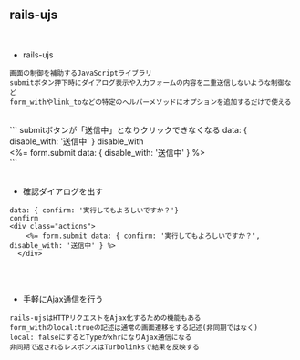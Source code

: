 ## rails-ujs  
<br>

- rails-ujs  
```
画面の制御を補助するJavaScriptライブラリ
submitボタン押下時にダイアログ表示や入力フォームの内容を二重送信しないような制御など
form_withやlink_toなどの特定のヘルパーメソッドにオプションを追加するだけで使える
```
<br>
```
submitボタンが「送信中」となりクリックできなくなる
data: { disable_with: '送信中' }
disable_with
<div class="actions">
    <%= form.submit data: { disable_with: '送信中' } %>
  </div>
```
<br>
<br>

- 確認ダイアログを出す  
```
data: { confirm: '実行してもよろしいですか？'}
confirm
<div class="actions">
    <%= form.submit data: { confirm: '実行してもよろしいですか？', disable_with: '送信中' } %>
  </div>
```
<br>
<br>

- 手軽にAjax通信を行う  
```
rails-ujsはHTTPリクエストをAjax化するための機能もある
form_withのlocal:trueの記述は通常の画面遷移をする記述(非同期ではなく)
local: falseにするとTypeがxhrになりAjax通信になる
非同期で返されるレスポンスはTurbolinksで結果を反映する
```